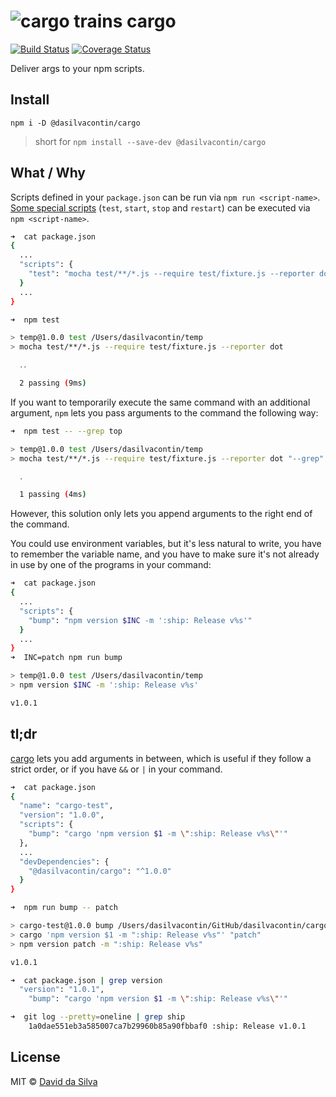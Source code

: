 ![cargo trains](https://pixabay.com/static/uploads/photo/2014/05/03/17/22/goods-station-337142_960_720.jpg)
cargo
==============

[![Build Status](https://travis-ci.org/dasilvacontin/cargo.svg?branch=master)](https://travis-ci.org/dasilvacontin/cargo)
[![Coverage Status](https://coveralls.io/repos/github/dasilvacontin/cargo/badge.svg?branch=master)](https://coveralls.io/github/dasilvacontin/cargo?branch=master)

Deliver args to your npm scripts.

## Install

```
npm i -D @dasilvacontin/cargo
```
> short for `npm install --save-dev @dasilvacontin/cargo`

## What / Why

Scripts defined in your `package.json` can be run via `npm run <script-name>`. [Some special scripts](https://docs.npmjs.com/misc/scripts) (`test`, `start`, `stop` and `restart`) can be executed via `npm <script-name>`.

```bash
➜  cat package.json
{
  ...
  "scripts": {
    "test": "mocha test/**/*.js --require test/fixture.js --reporter dot"
  }
  ...
}

➜  npm test

> temp@1.0.0 test /Users/dasilvacontin/temp
> mocha test/**/*.js --require test/fixture.js --reporter dot

  ․․

  2 passing (9ms)

```

If you want to temporarily execute the same command with an additional argument, `npm` lets you pass arguments to the command the following way:

```bash
➜  npm test -- --grep top

> temp@1.0.0 test /Users/dasilvacontin/temp
> mocha test/**/*.js --require test/fixture.js --reporter dot "--grep" "top"

  ․

  1 passing (4ms)
```

However, this solution only lets you append arguments to the right end of the command.

You could use environment variables, but it's less natural to write, you have to remember the variable name, and you have to make sure it's not already in use by one of the programs in your command:

```bash
➜  cat package.json
{
  ...
  "scripts": {
    "bump": "npm version $INC -m ':ship: Release v%s'"
  }
  ...
}
➜  INC=patch npm run bump

> temp@1.0.0 test /Users/dasilvacontin/temp
> npm version $INC -m ':ship: Release v%s'

v1.0.1
```

## tl;dr

[cargo](https://github.com/dasilvacontin/cargo) lets you add arguments in between, which is useful if they follow a strict order, or if you have `&&` or `|` in your command.

```bash
➜  cat package.json
{
  "name": "cargo-test",
  "version": "1.0.0",
  "scripts": {
    "bump": "cargo 'npm version $1 -m \":ship: Release v%s\"'"
  },
  ...
  "devDependencies": {
    "@dasilvacontin/cargo": "^1.0.0"
  }
}

➜  npm run bump -- patch

> cargo-test@1.0.0 bump /Users/dasilvacontin/GitHub/dasilvacontin/cargo-test
> cargo 'npm version $1 -m ":ship: Release v%s"' "patch"
> npm version patch -m ":ship: Release v%s"

v1.0.1

➜  cat package.json | grep version
  "version": "1.0.1",
    "bump": "cargo 'npm version $1 -m \":ship: Release v%s\"'"

➜  git log --pretty=oneline | grep ship
    1a0dae551eb3a585007ca7b29960b85a90fbbaf0 :ship: Release v1.0.1
```

## License

MIT © [David da Silva]

[David da Silva]: https://dasilvacont.in
